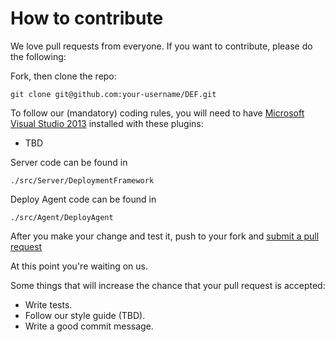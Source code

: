 # How to contribute

We love pull requests from everyone. If you want to contribute, please do the following:

Fork, then clone the repo:

    git clone git@github.com:your-username/DEF.git
	
To follow our (mandatory) coding rules, you will need to have [Microsoft Visual Studio 2013] installed with these plugins:

[Microsoft Visual Studio 2013]: https://www.visualstudio.com/en-us/downloads/download-visual-studio-vs.aspx

* TBD

Server code can be found in

	./src/Server/DeploymentFramework
	
Deploy Agent code can be found in
	
	./src/Agent/DeployAgent

After you make your change and test it, push to your fork and [submit a pull request][pr]

[pr]: https://github.com/Baud-UCS/DEF/compare/

At this point you're waiting on us.

Some things that will increase the chance that your pull request is accepted:

* Write tests.
* Follow our style guide (TBD).
* Write a good commit message.

